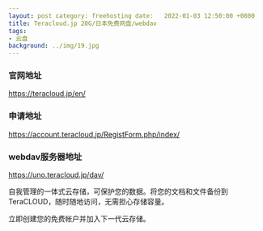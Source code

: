 ```yaml
---
layout: post category: freehosting date:   2022-01-03 12:50:00 +0800
title: Teracloud.jp 20G/日本免费网盘/webdav
tags:
- 云盘
background: ../img/19.jpg
---
```


### 官网地址
https://teracloud.jp/en/

### 申请地址
https://account.teracloud.jp/RegistForm.php/index/

### webdav服务器地址
https://uno.teracloud.jp/dav/


自我管理的一体式云存储，可保护您的数据。将您的文档和文件备份到 TeraCLOUD，随时随地访问，无需担心存储容量。

立即创建您的免费帐户并加入下一代云存储。